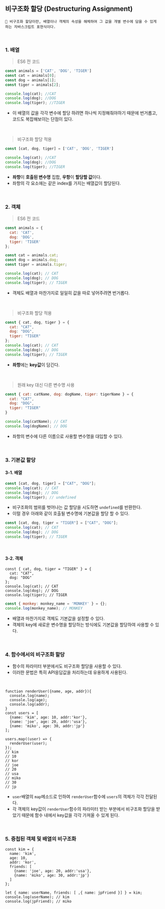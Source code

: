 ## 비구조화 할당 (Destructuring Assignment)
``` 
📌 비구조화 할당이란, 배열이나 객체의 속성을 해체하여 그 값을 개별 변수에 담을 수 있게 하는 자바스크립트 표현식이다.
```

<br>

### 1. 배열
> ES6 전 코드
```javascript
const animals = ['CAT', 'DOG', 'TIGER']
const cat = animals[0];
const dog = animals[1];
const tiger = animals[2];

console.log(cat); //CAT 
console.log(dog); //DOG 
console.log(tiger); //TIGER

```
- 이 배열의 값을 각각 변수에 할당 하려면 하나씩 지정해줘야하기 때문에 번거롭고, 코드도 복잡해보이는 단점이 있다.

<br> 

> 비구조화 할당 적용 
```javascript
const [cat, dog, tiger] = ['CAT', 'DOG', 'TIGER']

console.log(cat); //CAT 
console.log(dog); //DOG 
console.log(tiger); //TIGER

```
- **좌항**이 **호출된 변수명** 집합, **우항**이 **할당할 값**이다. 
- 좌항의 각 요소에는 같은 index를 가지는 배열값이 할당된다.

<br>

### 2. 객체
> ES6 전 코드
```javascript
const animals = {
  cat: 'CAT',
  dog: 'DOG',
  tiger: 'TIGER'
};

const cat = animals.cat;
const dog = animals.dog;
const tiger = animals.tiger;

console.log(cat); // CAT
console.log(dog); // DOG
console.log(tiger); // TIGER

```
- 객체도 배열과 마찬가지로 일일히 값을 따로 넣어주려면 번거롭다.

<br>

> 비구조화 할당 적용 
```javascript
const { cat, dog, tiger } = {
  cat: "CAT",
  dog: "DOG",
  tiger: "TIGER"
};
console.log(cat); // CAT
console.log(dog); // DOG
console.log(tiger); // TIGER

```
- **좌항**에는 **key값**이 담긴다. 

<br>

> 원래 key 대신 다른 변수명 사용
```javascript
const { cat: catName, dog: dogName, tiger: tigerName } = {
  cat: "CAT",
  dog: "DOG",
  tiger: "TIGER"
}

console.log(catName); // CAT
console.log(dogName); // DOG

```
- 좌항의 변수에 다른 이름으로 사용할 변수명을 대입할 수 있다.

<br>

### 3. 기본값 할당
#### 3-1. 배열
```javascript
const [cat, dog, tiger] = ["CAT", "DOG"];
console.log(cat); // CAT
console.log(dog); // DOG
console.log(tiger); // undefined

```
- 비구조화의 범위를 벗어나는 값 할당을 시도하면 ```undefined```를 반환한다.
- 이럴 경우 아래와 같이 호출될 변수명에 기본값을 할당 할 수 있다.

```javascript
const [cat, dog, tiger = "TIGER"] = ["CAT", "DOG"];
console.log(cat); // CAT
console.log(dog); // DOG
console.log(tiger); // TIGER

```

<br> 

#### 3-2. 객체
```javascirpt
const { cat, dog, tiger = "TIGER" } = {
  cat: "CAT",
  dog: "DOG"
};
console.log(cat); // CAT
console.log(dog); // DOG
console.log(tiger); // TIGER

```

```javascript
const { monkey: monkey_name = 'MONKEY' } = {};
console.log(monkey_name); // MONKEY

```

- 배열과 마찬가지로 객체도 기본값을 설정할 수 있다. 
- 객체의 key에 새로운 변수명을 할당하는 방식에도 기본값을 할당하여 사용할 수 있다. 

<br>

### 4. 함수에서의 비구조화 할당
- 함수의 파라미터 부분에서도 비구조화 할당을 사용할 수 있다. 
- 이러한 문법은 특히 API응답값을 처리하는데 유용하게 사용된다.

<br>

```javascirpt
function renderUser({name, age, addr}){
  console.log(name);
  console.log(age);
  console.log(addr);
}
const users = [
  {name: 'kim', age: 10, addr:'kor'},
  {name: 'joe', age: 20, addr:'usa'},
  {name: 'miko', age: 30, addr:'jp'}
];

users.map((user) => {
  renderUser(user);
});
// kim
// 10
// kor
// joe
// 20
// usa
// miko
// 30
// jp

```
- ```user```배열의  ```map```메소드로 인하여 ```renderUser```함수에 ```users```의 객체가 각각 전달된다.
- 각 객체의 key값이  ```renderUser```함수의 파라미터 받는 부분에서 비구조화 할당을 받았기 때문에 함수 내에서 key값을 각각 가져올 수 있게 된다.

<br>

### 5. 중첩된 객체 및 배열의 비구조화
```javascirpt
const kim = {
  name: 'kim',
  age: 10,
  addr: 'kor',
  friends: [
    {name: 'joe', age: 20, addr:'usa'},
    {name: 'miko', age: 30, addr:'jp'}
  ]
};

let { name: userName, friends: [ ,{ name: jpFriend }] } = kim;
console.log(userName); // kim
console.log(jpFriend); // miko

```


